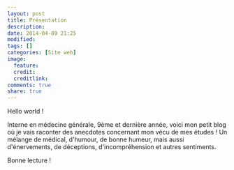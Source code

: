 ```yaml
---
layout: post
title: Présentation
description:
date: 2014-04-09 21:25
modified:
tags: []
categories: [Site web]
image:
  feature:
  credit:
  creditlink:
comments: true
share: true
---
```


Hello world !

Interne en médecine générale, 9ème et dernière année, voici mon petit blog où je vais raconter des anecdotes concernant mon vécu de mes études ! Un mélange de médical, d'humour, de bonne humeur, mais aussi d'énervements, de déceptions, d'incompréhension et autres sentiments.

Bonne lecture !
